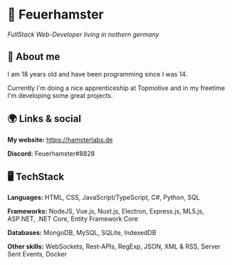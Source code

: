 # 🌈 Feuerhamster
*FullStack Web-Developer living in nothern germany*

## 🙋 About me
I am 18 years old and have been programming since I was 14.

Currently I'm doing a nice apprenticeship at Topmotive and in my freetime I'm developing some great projects.

## 🌍 Links & social
**My website:** https://hamsterlabs.de

**Discord:** Feuerhamster#8828


## 🖥 TechStack
**Languages:** HTML, CSS, JavaScript/TypeScript, C#, Python, SQL

**Frameworks:** NodeJS, Vue.js, Nuxt.js, Electron, Express.js, ML5.js, ASP.NET, .NET Core, Entity Framework Core

**Databases:** MongoDB, MySQL, SQLite, IndexedDB

**Other skills:** WebSockets, Rest-APIs, RegExp, JSON, XML & RSS, Server Sent Events, Docker
